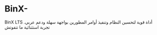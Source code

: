 # BinX-
BinX LTS أداة قوية لتحسين النظام وتنفيذ أوامر المطورين بواجهة سهلة ودعم عربي. تجربة استثنائية ما تتفوتش
